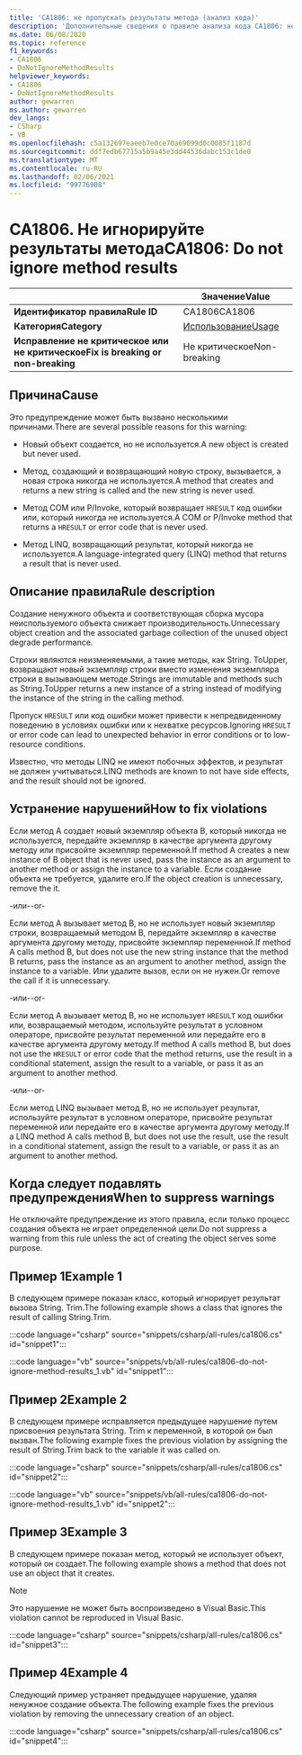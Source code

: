 ```yaml
---
title: 'CA1806: не пропускать результаты метода (анализ кода)'
description: 'Дополнительные сведения о правиле анализа кода CA1806: не игнорируйте результаты метода'
ms.date: 06/08/2020
ms.topic: reference
f1_keywords:
- CA1806
- DoNotIgnoreMethodResults
helpviewer_keywords:
- CA1806
- DoNotIgnoreMethodResults
author: gewarren
ms.author: gewarren
dev_langs:
- CSharp
- VB
ms.openlocfilehash: c5a132697eaeeb7e0ce70a69099d0c0085f1187d
ms.sourcegitcommit: ddf7edb67715a5b9a45e3dd44536dabc153c1de0
ms.translationtype: MT
ms.contentlocale: ru-RU
ms.lasthandoff: 02/06/2021
ms.locfileid: "99776908"
---
```

# <a name="ca1806-do-not-ignore-method-results"></a><span data-ttu-id="e1f26-103">CA1806. Не игнорируйте результаты метода</span><span class="sxs-lookup"><span data-stu-id="e1f26-103">CA1806: Do not ignore method results</span></span>

| | <span data-ttu-id="e1f26-104">Значение</span><span class="sxs-lookup"><span data-stu-id="e1f26-104">Value</span></span> |
|-|-|
| <span data-ttu-id="e1f26-105">**Идентификатор правила**</span><span class="sxs-lookup"><span data-stu-id="e1f26-105">**Rule ID**</span></span> |<span data-ttu-id="e1f26-106">CA1806</span><span class="sxs-lookup"><span data-stu-id="e1f26-106">CA1806</span></span>|
| <span data-ttu-id="e1f26-107">**Категория**</span><span class="sxs-lookup"><span data-stu-id="e1f26-107">**Category**</span></span> |[<span data-ttu-id="e1f26-108">Использование</span><span class="sxs-lookup"><span data-stu-id="e1f26-108">Usage</span></span>](usage-warnings.md)|
| <span data-ttu-id="e1f26-109">**Исправление не критическое или не критическое**</span><span class="sxs-lookup"><span data-stu-id="e1f26-109">**Fix is breaking or non-breaking**</span></span> |<span data-ttu-id="e1f26-110">Не критическое</span><span class="sxs-lookup"><span data-stu-id="e1f26-110">Non-breaking</span></span>|

## <a name="cause"></a><span data-ttu-id="e1f26-111">Причина</span><span class="sxs-lookup"><span data-stu-id="e1f26-111">Cause</span></span>

<span data-ttu-id="e1f26-112">Это предупреждение может быть вызвано несколькими причинами.</span><span class="sxs-lookup"><span data-stu-id="e1f26-112">There are several possible reasons for this warning:</span></span>

- <span data-ttu-id="e1f26-113">Новый объект создается, но не используется.</span><span class="sxs-lookup"><span data-stu-id="e1f26-113">A new object is created but never used.</span></span>

- <span data-ttu-id="e1f26-114">Метод, создающий и возвращающий новую строку, вызывается, а новая строка никогда не используется.</span><span class="sxs-lookup"><span data-stu-id="e1f26-114">A method that creates and returns a new string is called and the new string is never used.</span></span>

- <span data-ttu-id="e1f26-115">Метод COM или P/Invoke, который возвращает `HRESULT` код ошибки или, который никогда не используется.</span><span class="sxs-lookup"><span data-stu-id="e1f26-115">A COM or P/Invoke method that returns a `HRESULT` or error code that is never used.</span></span>

- <span data-ttu-id="e1f26-116">Метод LINQ, возвращающий результат, который никогда не используется.</span><span class="sxs-lookup"><span data-stu-id="e1f26-116">A language-integrated query (LINQ) method that returns a result that is never used.</span></span>

## <a name="rule-description"></a><span data-ttu-id="e1f26-117">Описание правила</span><span class="sxs-lookup"><span data-stu-id="e1f26-117">Rule description</span></span>

<span data-ttu-id="e1f26-118">Создание ненужного объекта и соответствующая сборка мусора неиспользуемого объекта снижает производительность.</span><span class="sxs-lookup"><span data-stu-id="e1f26-118">Unnecessary object creation and the associated garbage collection of the unused object degrade performance.</span></span>

<span data-ttu-id="e1f26-119">Строки являются неизменяемыми, а такие методы, как String. ToUpper, возвращают новый экземпляр строки вместо изменения экземпляра строки в вызывающем методе.</span><span class="sxs-lookup"><span data-stu-id="e1f26-119">Strings are immutable and methods such as String.ToUpper returns a new instance of a string instead of modifying the instance of the string in the calling method.</span></span>

<span data-ttu-id="e1f26-120">Пропуск `HRESULT` или код ошибки может привести к непредвиденному поведению в условиях ошибки или к нехватке ресурсов.</span><span class="sxs-lookup"><span data-stu-id="e1f26-120">Ignoring `HRESULT` or error code can lead to unexpected behavior in error conditions or to low-resource conditions.</span></span>

<span data-ttu-id="e1f26-121">Известно, что методы LINQ не имеют побочных эффектов, и результат не должен учитываться.</span><span class="sxs-lookup"><span data-stu-id="e1f26-121">LINQ methods are known to not have side effects, and the result should not be ignored.</span></span>

## <a name="how-to-fix-violations"></a><span data-ttu-id="e1f26-122">Устранение нарушений</span><span class="sxs-lookup"><span data-stu-id="e1f26-122">How to fix violations</span></span>

<span data-ttu-id="e1f26-123">Если метод A создает новый экземпляр объекта B, который никогда не используется, передайте экземпляр в качестве аргумента другому методу или присвойте экземпляр переменной.</span><span class="sxs-lookup"><span data-stu-id="e1f26-123">If method A creates a new instance of B object that is never used, pass the instance as an argument to another method or assign the instance to a variable.</span></span> <span data-ttu-id="e1f26-124">Если создание объекта не требуется, удалите его.</span><span class="sxs-lookup"><span data-stu-id="e1f26-124">If the object creation is unnecessary, remove the it.</span></span>

<span data-ttu-id="e1f26-125">-или-</span><span class="sxs-lookup"><span data-stu-id="e1f26-125">-or-</span></span>

<span data-ttu-id="e1f26-126">Если метод A вызывает метод B, но не использует новый экземпляр строки, возвращаемый методом B, передайте экземпляр в качестве аргумента другому методу, присвойте экземпляр переменной.</span><span class="sxs-lookup"><span data-stu-id="e1f26-126">If method A calls method B, but does not use the new string instance that the method B returns, pass the instance as an argument to another method, assign the instance to a variable.</span></span> <span data-ttu-id="e1f26-127">Или удалите вызов, если он не нужен.</span><span class="sxs-lookup"><span data-stu-id="e1f26-127">Or remove the call if it is unnecessary.</span></span>

<span data-ttu-id="e1f26-128">-или-</span><span class="sxs-lookup"><span data-stu-id="e1f26-128">-or-</span></span>

<span data-ttu-id="e1f26-129">Если метод A вызывает метод B, но не использует `HRESULT` код ошибки или, возвращаемый методом, используйте результат в условном операторе, присвойте результат переменной или передайте его в качестве аргумента другому методу.</span><span class="sxs-lookup"><span data-stu-id="e1f26-129">If method A calls method B, but does not use the `HRESULT` or error code that the method returns, use the result in a conditional statement, assign the result to a variable, or pass it as an argument to another method.</span></span>

<span data-ttu-id="e1f26-130">-или-</span><span class="sxs-lookup"><span data-stu-id="e1f26-130">-or-</span></span>

<span data-ttu-id="e1f26-131">Если метод LINQ вызывает метод B, но не использует результат, используйте результат в условном операторе, присвойте результат переменной или передайте его в качестве аргумента другому методу.</span><span class="sxs-lookup"><span data-stu-id="e1f26-131">If a LINQ method A calls method B, but does not use the result, use the result in a conditional statement, assign the result to a variable, or pass it as an argument to another method.</span></span>

## <a name="when-to-suppress-warnings"></a><span data-ttu-id="e1f26-132">Когда следует подавлять предупреждения</span><span class="sxs-lookup"><span data-stu-id="e1f26-132">When to suppress warnings</span></span>

<span data-ttu-id="e1f26-133">Не отключайте предупреждение из этого правила, если только процесс создания объекта не играет определенной цели.</span><span class="sxs-lookup"><span data-stu-id="e1f26-133">Do not suppress a warning from this rule unless the act of creating the object serves some purpose.</span></span>

## <a name="example-1"></a><span data-ttu-id="e1f26-134">Пример 1</span><span class="sxs-lookup"><span data-stu-id="e1f26-134">Example 1</span></span>

<span data-ttu-id="e1f26-135">В следующем примере показан класс, который игнорирует результат вызова String. Trim.</span><span class="sxs-lookup"><span data-stu-id="e1f26-135">The following example shows a class that ignores the result of calling String.Trim.</span></span>

:::code language="csharp" source="snippets/csharp/all-rules/ca1806.cs" id="snippet1":::

:::code language="vb" source="snippets/vb/all-rules/ca1806-do-not-ignore-method-results_1.vb" id="snippet1":::

## <a name="example-2"></a><span data-ttu-id="e1f26-136">Пример 2</span><span class="sxs-lookup"><span data-stu-id="e1f26-136">Example 2</span></span>

<span data-ttu-id="e1f26-137">В следующем примере исправляется предыдущее нарушение путем присвоения результата String. Trim к переменной, в которой он был вызван.</span><span class="sxs-lookup"><span data-stu-id="e1f26-137">The following example fixes the previous violation by assigning the result of String.Trim back to the variable it was called on.</span></span>

:::code language="csharp" source="snippets/csharp/all-rules/ca1806.cs" id="snippet2":::

:::code language="vb" source="snippets/vb/all-rules/ca1806-do-not-ignore-method-results_1.vb" id="snippet2":::

## <a name="example-3"></a><span data-ttu-id="e1f26-138">Пример 3</span><span class="sxs-lookup"><span data-stu-id="e1f26-138">Example 3</span></span>

<span data-ttu-id="e1f26-139">В следующем примере показан метод, который не использует объект, который он создает.</span><span class="sxs-lookup"><span data-stu-id="e1f26-139">The following example shows a method that does not use an object that it creates.</span></span>

> [!NOTE]
> <span data-ttu-id="e1f26-140">Это нарушение не может быть воспроизведено в Visual Basic.</span><span class="sxs-lookup"><span data-stu-id="e1f26-140">This violation cannot be reproduced in Visual Basic.</span></span>

:::code language="csharp" source="snippets/csharp/all-rules/ca1806.cs" id="snippet3":::

## <a name="example-4"></a><span data-ttu-id="e1f26-141">Пример 4</span><span class="sxs-lookup"><span data-stu-id="e1f26-141">Example 4</span></span>

<span data-ttu-id="e1f26-142">Следующий пример устраняет предыдущее нарушение, удаляя ненужное создание объекта.</span><span class="sxs-lookup"><span data-stu-id="e1f26-142">The following example fixes the previous violation by removing the unnecessary creation of an object.</span></span>

:::code language="csharp" source="snippets/csharp/all-rules/ca1806.cs" id="snippet4":::

<!-- Examples don't exist for the following...

The following example shows a method that ignores the error code that the native method GetShortPathName returns.

The following example fixes the previous violation by checking the error code and throwing an exception when the call fails.
-->
